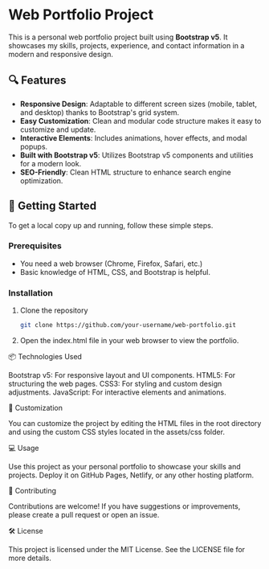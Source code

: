 # Web Portfolio Project

This is a personal web portfolio project built using **Bootstrap v5**. It showcases my skills, projects, experience, and contact information in a modern and responsive design.

## 🔍 Features

- **Responsive Design**: Adaptable to different screen sizes (mobile, tablet, and desktop) thanks to Bootstrap's grid system.
- **Easy Customization**: Clean and modular code structure makes it easy to customize and update.
- **Interactive Elements**: Includes animations, hover effects, and modal popups.
- **Built with Bootstrap v5**: Utilizes Bootstrap v5 components and utilities for a modern look.
- **SEO-Friendly**: Clean HTML structure to enhance search engine optimization.

## 🚀 Getting Started

To get a local copy up and running, follow these simple steps.

### Prerequisites

- You need a web browser (Chrome, Firefox, Safari, etc.)
- Basic knowledge of HTML, CSS, and Bootstrap is helpful.

### Installation

1. Clone the repository
   ```bash
   git clone https://github.com/your-username/web-portfolio.git

2. Open the index.html file in your web browser to view the portfolio.

📦 Technologies Used

Bootstrap v5: For responsive layout and UI components.
HTML5: For structuring the web pages.
CSS3: For styling and custom design adjustments.
JavaScript: For interactive elements and animations.

🎨 Customization

You can customize the project by editing the HTML files in the root directory and using the custom CSS styles located in the assets/css folder.

💻 Usage

Use this project as your personal portfolio to showcase your skills and projects.
Deploy it on GitHub Pages, Netlify, or any other hosting platform.

🤝 Contributing

Contributions are welcome! If you have suggestions or improvements, please create a pull request or open an issue.

🛠️ License

This project is licensed under the MIT License. See the LICENSE file for more details.
